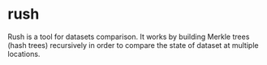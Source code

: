 # rush

Rush is a tool for datasets comparison. It works by building Merkle trees (hash trees) recursively in order to compare the state of dataset at multiple locations.